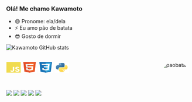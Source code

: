 ### Olá! Me chamo Kawamoto


- 😄 Pronome: ela/dela
- ⚡ Eu amo pão de batata
- 😎 Gosto de dormir

![Kawamoto GitHub stats](https://github-readme-stats.vercel.app/api?username=kawamotomarcela&show_icons=true&theme=dracula)

<div style="display: inline_block"><br>
  <img align="center" alt="Javascript" height="30" width="40" src="https://raw.githubusercontent.com/devicons/devicon/master/icons/javascript/javascript-plain.svg">
  <img align="center" alt="HTML" height="30" width="40" src="https://raw.githubusercontent.com/devicons/devicon/master/icons/html5/html5-original.svg">
  <img align="center" alt="CSS" height="30" width="40" src="https://raw.githubusercontent.com/devicons/devicon/master/icons/css3/css3-original.svg">
  <img align="center" alt="Python" height="30" width="40" src="https://raw.githubusercontent.com/devicons/devicon/master/icons/python/python-original.svg">
  <img align="right" alt="paobatata" height="150" style="border-radius:50px;" src="https://user-images.githubusercontent.com/126704177/230957102-00113d1f-ecf1-4194-bb2c-1e5334e78260.jpg">
</div>

 
  ##
  
  
<div> 
<br>
  <a href="https://www.youtube.com/watch?v=xmbxe0Jtxmc&ab_channel=AstaAMVs" target="_blank"><img src="https://img.shields.io/badge/YouTube-FF0000?style=for-the-badge&logo=youtube&logoColor=white" target="_blank"></a>
  <a href="https://www.instagram.com/onepiece.iconss/" target="_blank"><img src="https://img.shields.io/badge/-Instagram-%23E4405F?style=for-the-badge&logo=instagram&logoColor=white" target="_blank"></a>
 <a href="https://discord.gg/Y669GNGQ" target="_blank"><img src="https://img.shields.io/badge/Discord-7289DA?style=for-the-badge&logo=discord&logoColor=white" target="_blank"></a> 
  <a href = "mailto:contatorakawamotomarcela@gmail.com"><img src="https://img.shields.io/badge/-Gmail-%23333?style=for-the-badge&logo=gmail&logoColor=white" target="_blank"></a>
  <a href="https://www.linkedin.com/" target="_blank"><img src="https://img.shields.io/badge/-LinkedIn-%230077B5?style=for-the-badge&logo=linkedin&logoColor=white" target="_blank"></a> 
  
</div>


